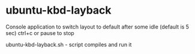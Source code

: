 # ubuntu-kbd-layback

Console application to switch layout to default after some idle (default is 5 sec)
ctrl+c or pause to stop

ubuntu-kbd-layback.sh - script compiles and run it
